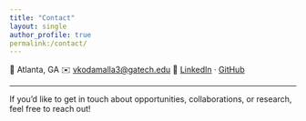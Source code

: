 ```yaml
---
title: "Contact"
layout: single
author_profile: true
permalink:/contact/
---
```



📍 Atlanta, GA
✉️ [vkodamalla3@gatech.edu](mailto:vkodamalla3@gatech.edu)
🔗 [LinkedIn](https://linkedin.com/in/vijaykodamalla) · [GitHub](https://github.com/vkodamalla3)


---


If you’d like to get in touch about opportunities, collaborations, or research, feel free to reach out!
